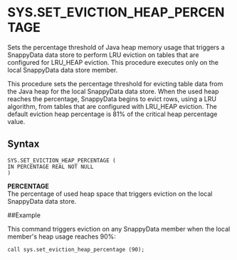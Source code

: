 # SYS.SET_EVICTION_HEAP_PERCENTAGE


Sets the percentage threshold of Java heap memory usage that triggers a SnappyData data store to perform LRU eviction on tables that are configured for LRU_HEAP eviction. This procedure executes only on the local SnappyData data store member.

This procedure sets the percentage threshold for evicting table data from the Java heap for the local SnappyData data store. When the used heap reaches the percentage, SnappyData begins to evict rows, using a LRU algorithm, from tables that are configured with LRU_HEAP eviction. The default eviction heap percentage is 81% of the critical heap percentage value.

## Syntax

``` pre
SYS.SET_EVICTION_HEAP_PERCENTAGE (
IN PERCENTAGE REAL NOT NULL
)
```

**PERCENTAGE**   
The percentage of used heap space that triggers eviction on the local SnappyData data store.

##Example

This command triggers eviction on any SnappyData member when the local member's heap usage reaches 90%:

``` pre
call sys.set_eviction_heap_percentage (90);
```


